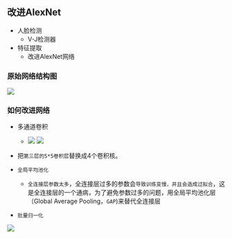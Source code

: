 ## 改进AlexNet

+ 人脸检测
  + V-J检测器
+ 特征提取
  + 改进AlexNet网络

### 原始网络结构图

![](https://pic.downk.cc/item/5f3f7525160a154a6795e352.png)

### 如何改进网络

+ 多通道卷积
  + ![](https://pic.downk.cc/item/5f3f74db160a154a67959f19.png)
    ![](https://pic.downk.cc/item/5f3f74db160a154a67959f1b.png)

+ 把`第三层的5*5卷积层`替换成4个卷积核。
+ `全局平均池化`
  + `全连接层参数太多`，全连接层过多的参数会`导致训练变慢，并且会造成过拟合`，这是全连接层的一个通病，为了避免参数过多的问题，用全局平均池化层（Global  Average  Pooling，`GAP`)来替代全连接层
+ `批量归一化`

![](https://pic.downk.cc/item/5f3f76f8160a154a679793a7.png)